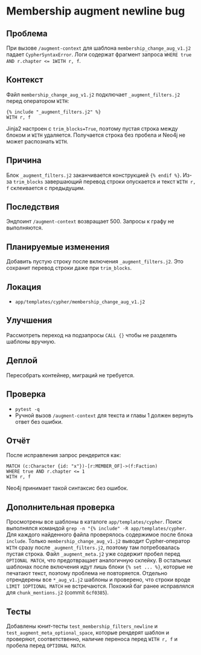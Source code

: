 # Membership augment newline bug

## Проблема
При вызове `/augment-context` для шаблона `membership_change_aug_v1.j2` падает `CypherSyntaxError`.
Логи содержат фрагмент запроса `WHERE true AND r.chapter <= 1WITH r, f`.

## Контекст
Файл `membership_change_aug_v1.j2` подключает `_augment_filters.j2` перед оператором `WITH`:

```
{% include "_augment_filters.j2" %}
WITH r, f
```

Jinja2 настроен с `trim_blocks=True`, поэтому пустая строка между блоком и `WITH` удаляется.
Получается строка без пробела и Neo4j не может распознать `WITH`.

## Причина
Блок `_augment_filters.j2` заканчивается конструкцией `{% endif %}`.
Из-за `trim_blocks` завершающий перевод строки опускается и текст `WITH r, f` склеивается с предыдущим.

## Последствия
Эндпоинт `/augment-context` возвращает 500.
Запросы к графу не выполняются.

## Планируемые изменения
Добавить пустую строку после включения `_augment_filters.j2`.
Это сохранит перевод строки даже при `trim_blocks`.

## Локация
- `app/templates/cypher/membership_change_aug_v1.j2`

## Улучшения
Рассмотреть переход на подзапросы `CALL {}` чтобы не разделять шаблоны вручную.

## Деплой
Пересобрать контейнер, миграций не требуется.

## Проверка
- `pytest -q`
- Ручной вызов `/augment-context` для текста и главы 1 должен вернуть ответ без ошибки.

## Отчёт
После исправления запрос рендерится как:

```
MATCH (c:Character {id: "x"})-[r:MEMBER_OF]->(f:Faction)
WHERE true AND r.chapter <= 1
WITH r, f
```

Neo4j принимает такой синтаксис без ошибок.

## Дополнительная проверка
Просмотрены все шаблоны в каталоге `app/templates/cypher`.
Поиск выполнялся командой `grep -n "{% include" -R app/templates/cypher`.
Для каждого найденного файла проверялось содержимое после блока `include`.
Только `membership_change_aug_v1.j2` выводит Cypher‑оператор `WITH` сразу после
`_augment_filters.j2`, поэтому там потребовалась пустая строка.
Файл `_augment_meta.j2` уже содержит пробел перед `OPTIONAL MATCH`, что
предотвращает аналогичную склейку. В остальных шаблонах после включения идут
лишь блоки `{% set ... %}`, которые не печатают текст, поэтому проблема не
повторяется.
Отдельно отрендерены все `*_aug_v1.j2` шаблоны и проверено, что строки вроде
`LIMIT 1OPTIONAL MATCH` не встречаются.
Похожий баг ранее исправлялся для `chunk_mentions.j2` (commit `6cf0385`).

## Тесты
Добавлены юнит-тесты `test_membership_filters_newline` и
`test_augment_meta_optional_space`, которые рендерят шаблон и проверяют,
соответственно, наличие переноса перед `WITH r, f` и пробела перед
`OPTIONAL MATCH`.

